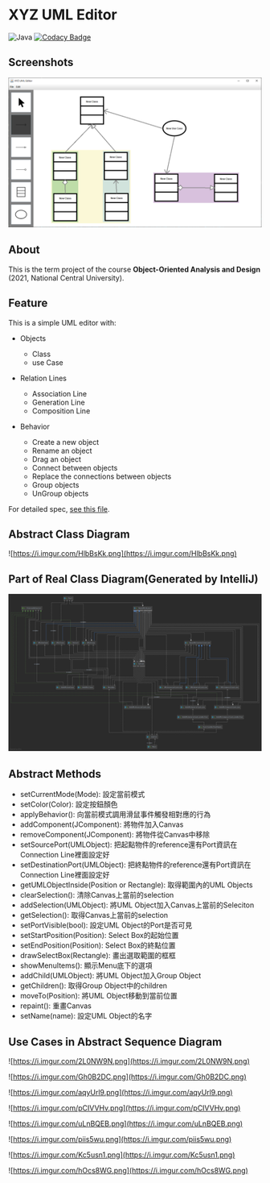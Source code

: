 # XYZ UML Editor

![Java](https://img.shields.io/badge/with-Java-red?logo=Java)
[![Codacy Badge](https://app.codacy.com/project/badge/Grade/50d53b59385f444eaeb5ddb5bffc9315)](https://www.codacy.com/gh/wst24365888/XYZ-UML-Editor/dashboard?utm_source=github.com&amp;utm_medium=referral&amp;utm_content=wst24365888/XYZ-UML-Editor&amp;utm_campaign=Badge_Grade)

## Screenshots

![screenshot-1.PNG](https://github.com/wst24365888/XYZ-UML-Editor/blob/master/resource/screenshots/screenshot-1.PNG)

## About

This is the term project of the course **Object-Oriented Analysis and Design** (2021, National Central University).

## Feature

This is a simple UML editor with:

- Objects
  - Class
  - use Case

- Relation Lines
  - Association Line
  - Generation Line
  - Composition Line

- Behavior
  - Create a new object
  - Rename an object
  - Drag an object
  - Connect between objects
  - Replace the connections between objects
  - Group objects
  - UnGroup objects

For detailed spec, [see this file](https://github.com/wst24365888/XYZ-UML-Editor/blob/master/resource/spec/spec.pdf).

## Abstract Class Diagram

![https://i.imgur.com/HlbBsKk.png](https://i.imgur.com/HlbBsKk.png)

## Part of Real Class Diagram(Generated by IntelliJ)

![uml_diagram.png](https://github.com/wst24365888/XYZ-UML-Editor/blob/master/resource/uml_diagram/uml_diagram.png)

## Abstract Methods

- setCurrentMode(Mode): 設定當前模式
- setColor(Color): 設定按鈕顏色
- applyBehavior(): 向當前模式調用滑鼠事件觸發相對應的行為
- addComponent(JComponent): 將物件加入Canvas
- removeComponent(JComponent): 將物件從Canvas中移除
- setSourcePort(UMLObject): 把起點物件的reference還有Port資訊在Connection Line裡面設定好
- setDestinationPort(UMLObject): 把終點物件的reference還有Port資訊在Connection Line裡面設定好
- getUMLObjectInside(Position or Rectangle): 取得範圍內的UML Objects
- clearSelection(): 清除Canvas上當前的selection
- addSelection(UMLObject): 將UML Object加入Canvas上當前的Seleciton
- getSelection(): 取得Canvas上當前的selection
- setPortVisible(bool): 設定UML Object的Port是否可見
- setStartPosition(Position): Select Box的起始位置
- setEndPosition(Position): Select Box的終點位置
- drawSelectBox(Rectangle): 畫出選取範圍的框框
- showMenuItems(): 顯示Menu底下的選項
- addChild(UMLObject): 將UML Object加入Group Object
- getChildren(): 取得Group Object中的children
- moveTo(Position): 將UML Object移動到當前位置
- repaint(): 重畫Canvas
- setName(name): 設定UML Object的名字

## Use Cases in Abstract Sequence Diagram

![https://i.imgur.com/2L0NW9N.png](https://i.imgur.com/2L0NW9N.png)

![https://i.imgur.com/Gh0B2DC.png](https://i.imgur.com/Gh0B2DC.png)

![https://i.imgur.com/aqyUrl9.png](https://i.imgur.com/aqyUrl9.png)

![https://i.imgur.com/pCIVVHv.png](https://i.imgur.com/pCIVVHv.png)

![https://i.imgur.com/uLnBQEB.png](https://i.imgur.com/uLnBQEB.png)

![https://i.imgur.com/piis5wu.png](https://i.imgur.com/piis5wu.png)

![https://i.imgur.com/Kc5usn1.png](https://i.imgur.com/Kc5usn1.png)

![https://i.imgur.com/hOcs8WG.png](https://i.imgur.com/hOcs8WG.png)
